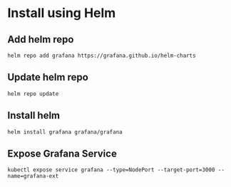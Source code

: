 # Install using Helm

## Add helm repo

`helm repo add grafana https://grafana.github.io/helm-charts`

## Update helm repo

`helm repo update`

## Install helm

`helm install grafana grafana/grafana`

## Expose Grafana Service

`kubectl expose service grafana --type=NodePort --target-port=3000 --name=grafana-ext`

